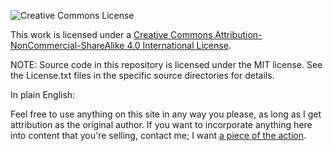 ![Creative Commons License](https://i.creativecommons.org/l/by-nc-sa/4.0/88x31.png)

This work is licensed under a [Creative Commons Attribution-NonCommercial-ShareAlike 4.0 International License](http://creativecommons.org/licenses/by-nc-sa/4.0/).

NOTE: Source code in this repository is licensed under the MIT license.
See the License.txt files in the specific source directories for details.

In plain English:

Feel free to use anything on this site in any way you please,
as long as I get attribution as the original author.
If you want to incorporate anything here into content that you're selling,
contact me; I want [a piece of the action](https://www.youtube.com/watch?v=FbBuNGVDNCM).
